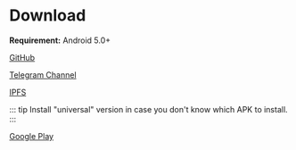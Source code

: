 # Download

**Requirement:** Android 5.0+

[GitHub](https://github.com/tehcneko/nekogram-files/releases)

[Telegram Channel](https://t.me/NekogramAPKs) <Badge text="recommended" type="tip"/>

[IPFS](https://cloudflare-ipfs.com/ipfs/Qme3DGD574GURxEqD8NAaLmuEjkBCH4PRgummogH4dhGe5/)

::: tip
Install "universal" version in case you don't know which APK to install.
:::

[Google Play](https://play.google.com/store/apps/details?id=tw.nekomimi.nekogram)
